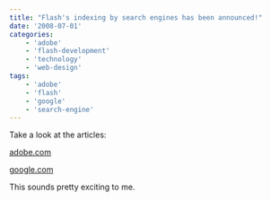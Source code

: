 ```yaml
---
title: "Flash's indexing by search engines has been announced!"
date: '2008-07-01'
categories:
    - 'adobe'
    - 'flash-development'
    - 'technology'
    - 'web-design'
tags:
    - 'adobe'
    - 'flash'
    - 'google'
    - 'search-engine'
---
```


Take a look at the articles:

[adobe.com](https://www.adobe.com/devnet/flashplayer/articles/swf_searchability.html 'Adobe Flash Indexing by Search Engines')

[google.com](https://googleblog.blogspot.com/2008/06/google-learns-to-crawl-flash.html 'Google can crawl flash')

This sounds pretty exciting to me.
